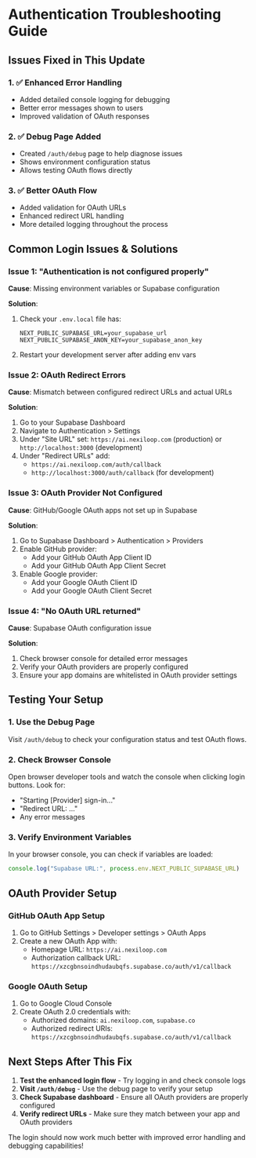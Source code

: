 # Authentication Troubleshooting Guide

## Issues Fixed in This Update

### 1. ✅ Enhanced Error Handling
- Added detailed console logging for debugging
- Better error messages shown to users
- Improved validation of OAuth responses

### 2. ✅ Debug Page Added
- Created `/auth/debug` page to help diagnose issues
- Shows environment configuration status
- Allows testing OAuth flows directly

### 3. ✅ Better OAuth Flow
- Added validation for OAuth URLs
- Enhanced redirect URL handling
- More detailed logging throughout the process

## Common Login Issues & Solutions

### Issue 1: "Authentication is not configured properly"
**Cause**: Missing environment variables or Supabase configuration

**Solution**:
1. Check your `.env.local` file has:
   ```
   NEXT_PUBLIC_SUPABASE_URL=your_supabase_url
   NEXT_PUBLIC_SUPABASE_ANON_KEY=your_supabase_anon_key
   ```
2. Restart your development server after adding env vars

### Issue 2: OAuth Redirect Errors
**Cause**: Mismatch between configured redirect URLs and actual URLs

**Solution**:
1. Go to your Supabase Dashboard
2. Navigate to Authentication > Settings
3. Under "Site URL" set: `https://ai.nexiloop.com` (production) or `http://localhost:3000` (development)
4. Under "Redirect URLs" add:
   - `https://ai.nexiloop.com/auth/callback`
   - `http://localhost:3000/auth/callback` (for development)

### Issue 3: OAuth Provider Not Configured
**Cause**: GitHub/Google OAuth apps not set up in Supabase

**Solution**:
1. Go to Supabase Dashboard > Authentication > Providers
2. Enable GitHub provider:
   - Add your GitHub OAuth App Client ID
   - Add your GitHub OAuth App Client Secret
3. Enable Google provider:
   - Add your Google OAuth Client ID
   - Add your Google OAuth Client Secret

### Issue 4: "No OAuth URL returned"
**Cause**: Supabase OAuth configuration issue

**Solution**:
1. Check browser console for detailed error messages
2. Verify your OAuth providers are properly configured
3. Ensure your app domains are whitelisted in OAuth provider settings

## Testing Your Setup

### 1. Use the Debug Page
Visit `/auth/debug` to check your configuration status and test OAuth flows.

### 2. Check Browser Console
Open browser developer tools and watch the console when clicking login buttons. Look for:
- "Starting [Provider] sign-in..."
- "Redirect URL: ..."
- Any error messages

### 3. Verify Environment Variables
In your browser console, you can check if variables are loaded:
```javascript
console.log("Supabase URL:", process.env.NEXT_PUBLIC_SUPABASE_URL)
```

## OAuth Provider Setup

### GitHub OAuth App Setup
1. Go to GitHub Settings > Developer settings > OAuth Apps
2. Create a new OAuth App with:
   - Homepage URL: `https://ai.nexiloop.com`
   - Authorization callback URL: `https://xzcgbnsoindhudaubqfs.supabase.co/auth/v1/callback`

### Google OAuth Setup  
1. Go to Google Cloud Console
2. Create OAuth 2.0 credentials with:
   - Authorized domains: `ai.nexiloop.com`, `supabase.co`
   - Authorized redirect URIs: `https://xzcgbnsoindhudaubqfs.supabase.co/auth/v1/callback`

## Next Steps After This Fix

1. **Test the enhanced login flow** - Try logging in and check console logs
2. **Visit `/auth/debug`** - Use the debug page to verify your setup
3. **Check Supabase dashboard** - Ensure all OAuth providers are properly configured
4. **Verify redirect URLs** - Make sure they match between your app and OAuth providers

The login should now work much better with improved error handling and debugging capabilities!

